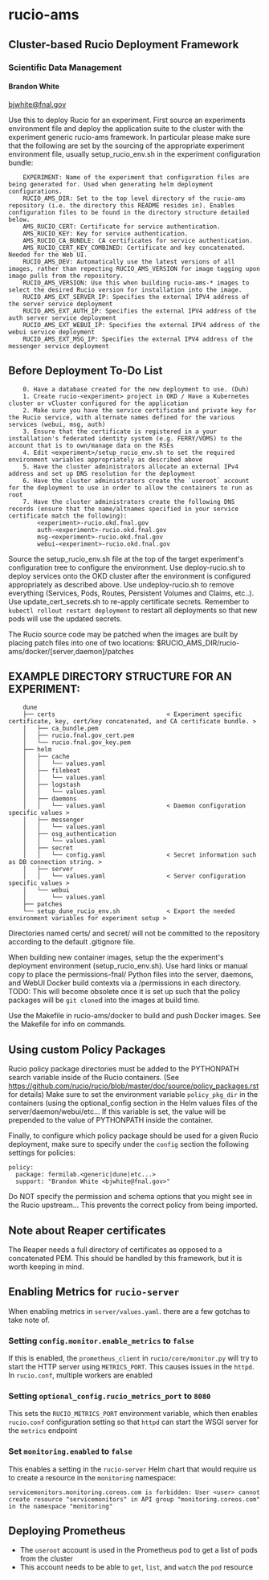 
# rucio-ams 
## Cluster-based Rucio Deployment Framework 
### Scientific Data Management
#### Brandon White
bjwhite@fnal.gov

Use this to deploy Rucio for an experiment. First source an experiments environment file and deploy the application suite to the cluster with the experiment generic rucio-ams framework.
In particular please make sure that the following are set by the sourcing of the appropriate experiment environment file, usually setup_rucio_env.sh in the experiment configuration bundle:
~~~~
    EXPERIMENT: Name of the experiment that configuration files are being generated for. Used when generating helm deployment configurations.
    RUCIO_AMS_DIR: Set to the top level directory of the rucio-ams repository (i.e. the directory this README resides in). Enables configuration files to be found in the directory structure detailed below.
    AMS_RUCIO_CERT: Certificate for service authentication.
    AMS_RUCIO_KEY: Key for service authentication.
    AMS_RUCIO_CA_BUNDLE: CA certificates for service authentication.
    AMS_RUCIO_CERT_KEY_COMBINED: Certificate and key concatenated. Needed for the Web UI.
    RUCIO_AMS_DEV: Automatically use the latest versions of all images, rather than repecting RUCIO_AMS_VERSION for image tagging upon image pulls from the repository.
    RUCIO_AMS_VERSION: Use this when building rucio-ams-* images to select the desired Rucio version for installation into the image.
    RUCIO_AMS_EXT_SERVER_IP: Specifies the external IPV4 address of the server service deployment
    RUCIO_AMS_EXT_AUTH_IP: Specifies the external IPV4 address of the auth server service deployment
    RUCIO_AMS_EXT_WEBUI_IP: Specifies the external IPV4 address of the webui service deployment
    RUCIO_AMS_EXT_MSG_IP: Specifies the external IPV4 address of the messenger service deployment
~~~~

## Before Deployment To-Do List
~~~~
    0. Have a database created for the new deployment to use. (Duh)
    1. Create rucio-<experiment> project in OKD / Have a Kubernetes cluster or vCluster configured for the application
    2. Make sure you have the service certificate and private key for the Rucio service, with alternate names defined for the various services (webui, msg, auth)
    3. Ensure that the certificate is registered in a your installation's federated identity system (e.g. FERRY/VOMS) to the account that is to own/manage data on the RSEs
    4. Edit <experiment>/setup_rucio_env.sh to set the required environment variables appropriately as described above
    5. Have the cluster administrators allocate an external IPv4 address and set up DNS resolution for the deployment
    6. Have the cluster administrators create the `useroot` account for the deployment to use in order to allow the containers to run as root
    7. Have the cluster administrators create the following DNS records (ensure that the name/altnames specified in your service certificate match the following):
        <experiment>-rucio.okd.fnal.gov
        auth-<experiment>-rucio.okd.fnal.gov
        msg-<experiment>-rucio.okd.fnal.gov
        webui-<experiment>-rucio.okd.fnal.gov
~~~~

Source the setup_rucio_env.sh file at the top of the target experiment's configuration tree to configure the environment.
Use deploy-rucio.sh to deploy services onto the OKD cluster after the environment is configured appropriately as described above.
Use undeploy-rucio.sh to remove everything (Services, Pods, Routes, Persistent Volumes and Claims, etc..).
Use update_cert_secrets.sh to re-apply certificate secrets. Remember to `kubectl rollout restart deployment` to restart all deployments so that new pods will use the updated secrets.

The Rucio source code may be patched when the images are built by placing patch files into one of two locations: $RUCIO_AMS_DIR/rucio-ams/docker/[server,daemon]/patches

## EXAMPLE DIRECTORY STRUCTURE FOR AN EXPERIMENT:
~~~~
    dune
    ├── certs                               < Experiment specific certificate, key, cert/key concatenated, and CA certificate bundle. >
    │   ├── ca_bundle.pem
    │   ├── rucio.fnal.gov_cert.pem
    │   └── rucio.fnal.gov_key.pem
    ├── helm
    │   ├── cache
    │   │   └── values.yaml
    │   ├── filebeat 
    │   │   └── values.yaml
    │   ├── logstash 
    │   │   └── values.yaml
    │   ├── daemons
    │   │   └── values.yaml                 < Daemon configuration specific values > 
    │   ├── messenger
    │   │   └── values.yaml
    │   ├── osg_authentication
    │   │   └── values.yaml
    │   ├── secret
    │   │   └── config.yaml                 < Secret information such as DB connection string. >
    │   ├── server
    │   │   └── values.yaml                 < Server configuration specific values >
    │   └── webui
    │       └── values.yaml
    ├── patches
    └── setup_dune_rucio_env.sh             < Export the needed environment variables for experiment setup >
~~~~

Directories named certs/ and secret/ will not be committed to the repository according to the default .gitignore file.

When building new container images, setup the the experiment's deployment environment (setup_rucio_env.sh). Use hard links or manual copy to place the permissions-fnal/ Python files into the server, daemons, and WebUI Docker build contexts via a /permissions in each directory.
TODO: This will become obsolete once it is set up such that the policy packages will be `git clone`d into the images at build time.

Use the Makefile in rucio-ams/docker to build and push Docker images. See the Makefile for info on commands.

## Using custom Policy Packages
Rucio policy package directories must be added to the PYTHONPATH search variable inside of the Rucio containers. (See https://github.com/rucio/rucio/blob/master/doc/source/policy_packages.rst for details) 
Make sure to set the environment variable `policy_pkg_dir` in the containers (using the optional_config section in the Helm values files of the server/daemon/webui/etc... If this variable is set, the value will be prepended
to the value of PYTHONPATH inside the container.

Finally, to configure which policy package should be used for a given Rucio deployment, make sure to specify under the `config` section the following settings for policies:
```
policy:
  package: fermilab.<generic|dune|etc...>
  support: "Brandon White <bjwhite@fnal.gov>"
```
Do NOT specify the permission and schema options that you might see in the Rucio upstream... This prevents the correct policy from being imported.

## Note about Reaper certificates
The Reaper needs a full directory of certificates as opposed to a concatenated PEM. This should be handled by this framework, but it is worth keeping in mind.

## Enabling Metrics for `rucio-server`
When enabling metrics in `server/values.yaml`. there are a few gotchas to take note of.

### Setting `config.monitor.enable_metrics` to `false`
If this is enabled, the `prometheus_client` in `rucio/core/monitor.py` will try to start the HTTP server using `METRICS_PORT`. This causes issues in the `httpd`. In `rucio.conf`, multiple workers are enabled

### Setting `optional_config.rucio_metrics_port` to `8080`
This sets the `RUCIO_METRICS_PORT` environment variable, which then enables `rucio.conf` configuration setting so that `httpd` can start the WSGI server for the `metrics` endpoint

### Set `monitoring.enabled` to `false` 
This enables a setting in the `rucio-server` Helm chart that would require us to create a resource in the `monitoring` namespace:

```
servicemonitors.monitoring.coreos.com is forbidden: User <user> cannot create resource "servicemonitors" in API group "monitoring.coreos.com" in the namespace "monitoring"
```

## Deploying Prometheus
* The `useroot` account is used in the Prometheus pod to get a list of pods from the cluster
* This account needs to be able to `get`, `list`, and `watch` the `pod` resource
